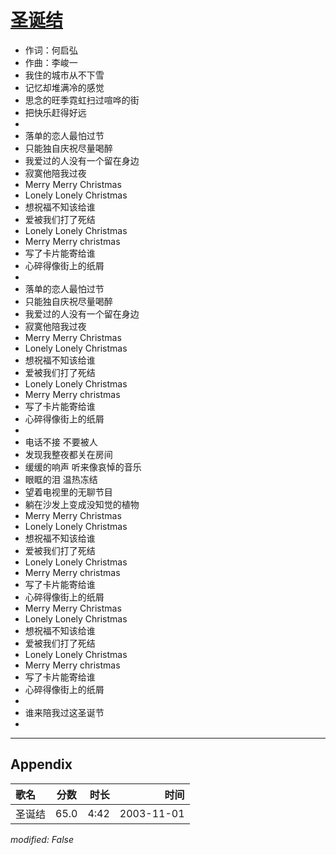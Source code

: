 # [圣诞结](https://music.163.com/song?id=66587)

* 作词：何启弘
* 作曲：李峻一
* 我住的城市从不下雪
* 记忆却堆满冷的感觉
* 思念的旺季霓虹扫过喧哗的街
* 把快乐赶得好远
* 
* 落单的恋人最怕过节
* 只能独自庆祝尽量喝醉
* 我爱过的人没有一个留在身边
* 寂寞他陪我过夜
* Merry Merry Christmas
* Lonely Lonely Christmas
* 想祝福不知该给谁
* 爱被我们打了死结
* Lonely Lonely Christmas
* Merry Merry christmas
* 写了卡片能寄给谁
* 心碎得像街上的纸屑
* 
* 落单的恋人最怕过节
* 只能独自庆祝尽量喝醉
* 我爱过的人没有一个留在身边
* 寂寞他陪我过夜
* Merry Merry Christmas
* Lonely Lonely Christmas
* 想祝福不知该给谁
* 爱被我们打了死结
* Lonely Lonely Christmas
* Merry Merry christmas
* 写了卡片能寄给谁
* 心碎得像街上的纸屑
* 
* 电话不接 不要被人
* 发现我整夜都关在房间
* 缓缓的响声 听来像哀悼的音乐
* 眼眶的泪 温热冻结
* 望着电视里的无聊节目
* 躺在沙发上变成没知觉的植物
* Merry Merry Christmas
* Lonely Lonely Christmas
* 想祝福不知该给谁
* 爱被我们打了死结
* Lonely Lonely Christmas
* Merry Merry christmas
* 写了卡片能寄给谁
* 心碎得像街上的纸屑
* Merry Merry Christmas
* Lonely Lonely Christmas
* 想祝福不知该给谁
* 爱被我们打了死结
* Lonely Lonely Christmas
* Merry Merry christmas
* 写了卡片能寄给谁
* 心碎得像街上的纸屑
* 
* 谁来陪我过这圣诞节
* 


---

## Appendix

|歌名|分数|时长|时间|
|:---|:---:|---:|---:|
|圣诞结|65.0|4:42|2003-11-01

*modified: False*